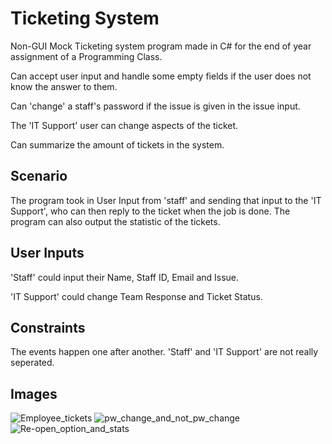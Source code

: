 # Ticketing System
Non-GUI Mock Ticketing system program made in C# for the end of year assignment of a Programming Class.

Can accept user input and handle some empty fields if the user does not know the answer to them.

Can 'change' a staff's password if the issue is given in the issue input.

The 'IT Support' user can change aspects of the ticket.

Can summarize the amount of tickets in the system.

## Scenario
The program took in User Input from 'staff' and sending that input to the 'IT Support', who can then reply to the ticket when the job is done.
The program can also output the statistic of the tickets.

## User Inputs
'Staff' could input their Name, Staff ID, Email and Issue.

'IT Support' could change Team Response and Ticket Status.

## Constraints
The events happen one after another. 'Staff' and 'IT Support' are not really seperated.

## Images
![Employee_tickets](https://user-images.githubusercontent.com/88120195/216176084-1df1a5df-b2de-4eb0-8a76-1081277eb2bd.PNG)
![pw_change_and_not_pw_change](https://user-images.githubusercontent.com/88120195/216176423-720dc926-dd95-425f-bb7e-4c2af1357f7f.PNG)
![Re-open_option_and_stats](https://user-images.githubusercontent.com/88120195/216176430-8c72805d-e5cc-43ad-9cf4-edeef4d80bd1.PNG)
